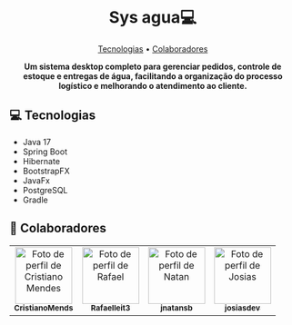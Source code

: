 <h1 align="center" style="font-weight: bold;">Sys agua💻</h1>

<p align="center">
 <a href="#technologies">Tecnologias</a> • 
 <a href="#colab">Colaboradores</a>
</p>

<p align="center">
    <b>
        Um sistema desktop completo para gerenciar pedidos, controle de estoque e entregas de água, facilitando a organização do processo logístico e melhorando o atendimento ao cliente.
    </b>
</p>

<h2 id="technologies">💻 Tecnologias</h2>

- Java 17
- Spring Boot
- Hibernate
- BootstrapFX
- JavaFx
- PostgreSQL
- Gradle

<h2 id="colab">🤝 Colaboradores</h2>

<table align="center">
  <tr>
    <td align="center">
      <a href="https://github.com/CristianoMends">
        <img src="https://avatars.githubusercontent.com/u/116528159?v=4" width="100px" alt="Foto de perfil de Cristiano Mendes"/>
        <br>
        <sub>
          <b>CristianoMends</b>
        </sub>
      </a>
    </td>
    <td align="center">
      <a href="https://github.com/Rafaelleit3">
        <img src="https://avatars.githubusercontent.com/u/137407431?v=4" width="100px" alt="Foto de perfil de Rafael"/>
        <br>
        <sub>
          <b>Rafaelleit3</b>
        </sub>
      </a>
    </td>
    <td align="center">
      <a href="https://github.com/jnatansb">
        <img src="https://avatars.githubusercontent.com/u/111660222?v=4" width="100px" alt="Foto de perfil de Natan"/>
        <br>
        <sub>
          <b>jnatansb</b>
        </sub>
      </a>
    </td>
    <td align="center">
      <a href="https://github.com/josiasdev">
        <img src="https://avatars.githubusercontent.com/u/71450649?v=4" width="100px" alt="Foto de perfil de Josias"/>
        <br>
        <sub>
          <b>josiasdev</b>
        </sub>
      </a>
    </td>
  </tr>
</table>
